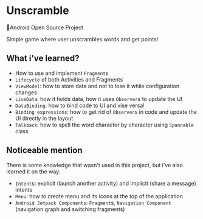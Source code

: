 # Unscramble

🔡Android Open Source Project

Simple game where user unscrambles words and get points!

## What i've learned?

* How to use and implement `Fragment`s
* `Lifecycle` of both Activities and Fragments
* `ViewModel`: how to store data and not to lose it while configuration changes
* `LiveData`: how it holds data, how it uses `Observer`s to update the UI
* `DataBinding`: how to bind code to UI and vise versa!
* `Binding expressions`: how to get rid of `Observer`s in code and update the UI directly in the layout
* `Talkback`: how to spell the word character by character using `Spannable` class

## Noticeable mention

There is some knowledge that wasn't used in this project, but i've also learned it on the way:

* `Intent`s: explicit (launch another activity) and implicit (share a message) intents
* `Menu`: how to create menu and its icons at the top of the application
* `Android Jetpack Components`: `Fragment`s, `Navigation Component` (navigation graph and switching fragments)
